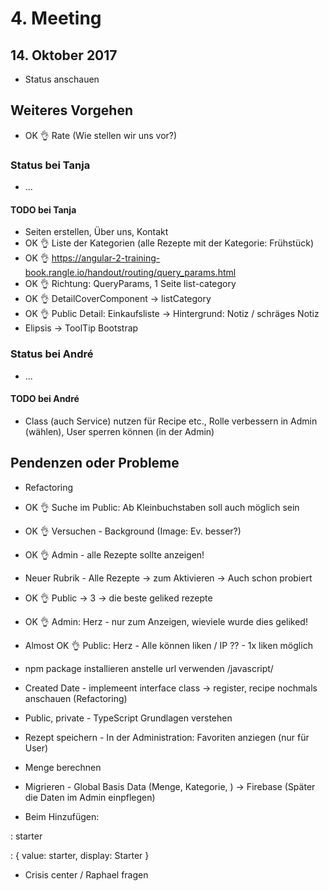 # 4. Meeting

## 14. Oktober 2017

- Status anschauen

## Weiteres Vorgehen

- OK 👌 Rate (Wie stellen wir uns vor?)

### Status bei Tanja

- ...

#### TODO bei Tanja

- Seiten erstellen, Über uns, Kontakt
- OK 👌 Liste der Kategorien (alle Rezepte mit der Kategorie: Frühstück)
- OK 👌 https://angular-2-training-book.rangle.io/handout/routing/query_params.html
- OK 👌 Richtung: QueryParams, 1 Seite list-category
- OK 👌 DetailCoverComponent -> listCategory
- OK 👌 Public Detail: Einkaufsliste -> Hintergrund: Notiz / schräges Notiz
- Elipsis -> ToolTip Bootstrap

### Status bei André

- ...

#### TODO bei André

- Class (auch Service) nutzen für Recipe etc., Rolle verbessern in Admin (wählen), User sperren können (in der Admin)

## Pendenzen oder Probleme

- Refactoring

- OK 👌 Suche im Public: Ab Kleinbuchstaben soll auch möglich sein
- OK 👌 Versuchen - Background (Image: Ev. besser?)
- OK 👌 Admin - alle Rezepte sollte anzeigen!
- Neuer Rubrik - Alle Rezepte -> zum Aktivieren -> Auch schon probiert
- OK 👌 Public -> 3 -> die beste geliked rezepte
- OK 👌 Admin: Herz - nur zum Anzeigen, wieviele wurde dies geliked!
- Almost OK 👌 Public: Herz - Alle können liken / IP ?? - 1x liken möglich

- npm package installieren anstelle url verwenden /javascript/

- Created Date - implemeent interface class -> register, recipe nochmals anschauen (Refactoring)

- Public, private - TypeScript Grundlagen verstehen

- Rezept speichern - In der Administration: Favoriten anziegen (nur für User)
- Menge berechnen
- Migrieren - Global Basis Data (Menge, Kategorie, ) -> Firebase (Später die Daten im Admin einpflegen)

- Beim Hinzufügen:

: starter

: {
    value: starter,
    display: Starter
  }

- Crisis center / Raphael fragen

